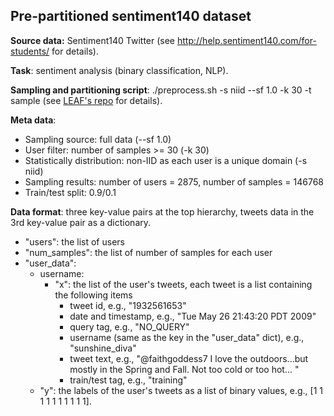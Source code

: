 ## Pre-partitioned sentiment140 dataset

**Source data:** Sentiment140 Twitter (see http://help.sentiment140.com/for-students/ for details).

**Task**: sentiment analysis (binary classification, NLP).

**Sampling and partitioning script**: ./preprocess.sh -s niid --sf 1.0 -k 30 -t sample (see [LEAF's repo](https://github.com/TalwalkarLab/leaf/tree/master/data/sent140) for details).

**Meta data**: 
- Sampling source: full data (--sf 1.0)
- User filter: number of samples >= 30 (-k 30)
- Statistically distribution: non-IID as each user is a unique domain (-s niid)
- Sampling results: number of users = 2875, number of samples = 146768
- Train/test split: 0.9/0.1

**Data format**: three key-value pairs at the top hierarchy, tweets data in the 3rd key-value pair as a dictionary.
- "users": the list of users
- "num_samples": the list of number of samples for each user
- "user_data": 
  - username: 
    - "x": the list of the user's tweets, each tweet is a list containing the following items
      - tweet id, e.g., "1932561653"
      - date and timestamp, e.g., "Tue May 26 21:43:20 PDT 2009"
      - query tag, e.g., "NO_QUERY"
      - username (same as the key in the "user_data" dict), e.g., "sunshine_diva"
      - tweet text, e.g., "@faithgoddess7 I love the outdoors...but mostly in the Spring and Fall. Not too cold or too hot... "
      - train/test tag, e.g., "training"
  - "y": the labels of the user's tweets as a list of binary values, e.g., \[1 1 1 1 1 1 1 1 1 1\].
